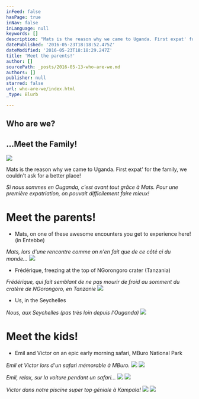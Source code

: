 ```yaml
---
inFeed: false
hasPage: true
inNav: false
inLanguage: null
keywords: []
description: "Mats is the reason why we came to Uganda. First expat' for the family, we couldn't ask for a better place!"
datePublished: '2016-05-23T18:18:52.475Z'
dateModified: '2016-05-23T18:18:29.247Z'
title: 'Meet the parents!'
author: []
sourcePath: _posts/2016-05-13-who-are-we.md
authors: []
publisher: null
starred: false
url: who-are-we/index.html
_type: Blurb

---
```

## Who are we? 

## ...Meet the Family!
![](https://the-grid-user-content.s3-us-west-2.amazonaws.com/f7869b5d-d8eb-4846-9c6c-83c7deb0b218.jpg)

Mats is the reason why we came to Uganda. First expat' for the family, we couldn't ask for a better place!

_Si nous sommes en Ouganda, c'est avant tout grâce à Mats. Pour une première expatriation, on pouvait difficilement faire mieux!_

# Meet the parents!

* Mats, on one of these awesome encounters you get to experience here! (in Entebbe)

_Mats, lors d'une rencontre comme on n'en fait que de ce côté ci du monde..._
![](https://the-grid-user-content.s3-us-west-2.amazonaws.com/0bc853bc-d008-4fe4-bf13-d38ca7100013.jpg)

* Frédérique, freezing at the top of NGorongoro crater (Tanzania)

_Frédérique, qui fait semblant de ne pas mourir de froid au somment du cratère de NGorongoro, en Tanzanie_
![](https://the-grid-user-content.s3-us-west-2.amazonaws.com/ae7d4a22-e096-4648-8798-88250f5711f3.jpg)

* Us, in the Seychelles

_Nous, aux Seychelles (pas très loin depuis l'Ouganda)_
![](https://the-grid-user-content.s3-us-west-2.amazonaws.com/f9bbda36-d889-4e95-ae7f-c215ca361aa2.jpg)

# Meet the kids!

* Emil and Victor on an epic early morning safari, MBuro National Park

_Emil et Victor lors d'un safari mémorable à MBuro._
![](https://imgflo.herokuapp.com/graph/vahj1ThiexotieMo/6b65a735231970e47a986f76959a64ac/passthrough.jpg?height=600&input=https%3A%2F%2Fthe-grid-user-content.s3-us-west-2.amazonaws.com%2F3518d925-1cbf-47a4-a40b-fb36738544e4.jpg&width=450)
![](https://the-grid-user-content.s3-us-west-2.amazonaws.com/3518d925-1cbf-47a4-a40b-fb36738544e4.jpg)

_Emil, relax, sur la voiture pendant un safari..._
![](https://imgflo.herokuapp.com/graph/vahj1ThiexotieMo/079cefd5046642417899193126ed0cb0/passthrough.jpg?height=562&input=https%3A%2F%2Fthe-grid-user-content.s3-us-west-2.amazonaws.com%2F05f57956-4401-4c17-95e8-c1a88af22b3e.jpg&width=750)
![](https://the-grid-user-content.s3-us-west-2.amazonaws.com/05f57956-4401-4c17-95e8-c1a88af22b3e.jpg)

_Victor dans notre piscine super top géniale à Kampala!_
![](https://imgflo.herokuapp.com/graph/vahj1ThiexotieMo/391658fd5e337db3313c7eb0bf848d2a/passthrough.jpg?height=600&input=https%3A%2F%2Fthe-grid-user-content.s3-us-west-2.amazonaws.com%2Fb3fbcaed-43a0-4461-bcd3-d311df7e56be.jpg&width=450)
![](https://the-grid-user-content.s3-us-west-2.amazonaws.com/b3fbcaed-43a0-4461-bcd3-d311df7e56be.jpg)